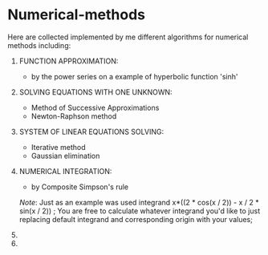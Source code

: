# Numerical-methods
Here are collected implemented by me different algorithms for numerical methods including:
1) FUNCTION APPROXIMATION:
   * by the power series on a example of hyperbolic function 'sinh'
2) SOLVING EQUATIONS WITH ONE UNKNOWN:
   * Method of Successive Approximations 
   * Newton-Raphson method
3) SYSTEM OF LINEAR EQUATIONS SOLVING:
   * Iterative method
   * Gaussian elimination
4) NUMERICAL INTEGRATION:
   * by Composite Simpson's rule

   _Note_: Just as an example was used integrand x*((2 * cos(x / 2)) - x / 2 * sin(x / 2)) ;
   You are free to calculate whatever integrand you'd like to just replacing default integrand and corresponding origin
   with your values; 
5)
6)
